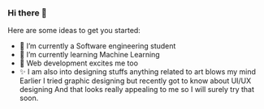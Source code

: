 ### Hi there 👋

<!--
**Yachika30/Yachika30** is a ✨ _special_ ✨ repository because its `README.md` (this file) appears on your GitHub profile.

Here are some ideas to get you started:

- 🔭 I’m currently working on ...
- 🌱 I’m currently learning ...
- 👯 I’m looking to collaborate on ...
- 🤔 I’m looking for help with ...
- 💬 Ask me about ...
- 📫 How to reach me: ...
- 😄 Pronouns: ...
- ⚡ Fun fact: ...
-->
Here are some ideas to get you started:

- 🔭 I’m currently a Software engineering student
- 🌱 I’m currently learning Machine Learning
- 👯 Web development excites me too
- ✨ I am also into designing stuffs anything related to art blows my mind 
     Earlier I tried graphic designing but recently got to know about UI/UX designing 
     And that looks really appealing to me so I will surely try that soon.
     
